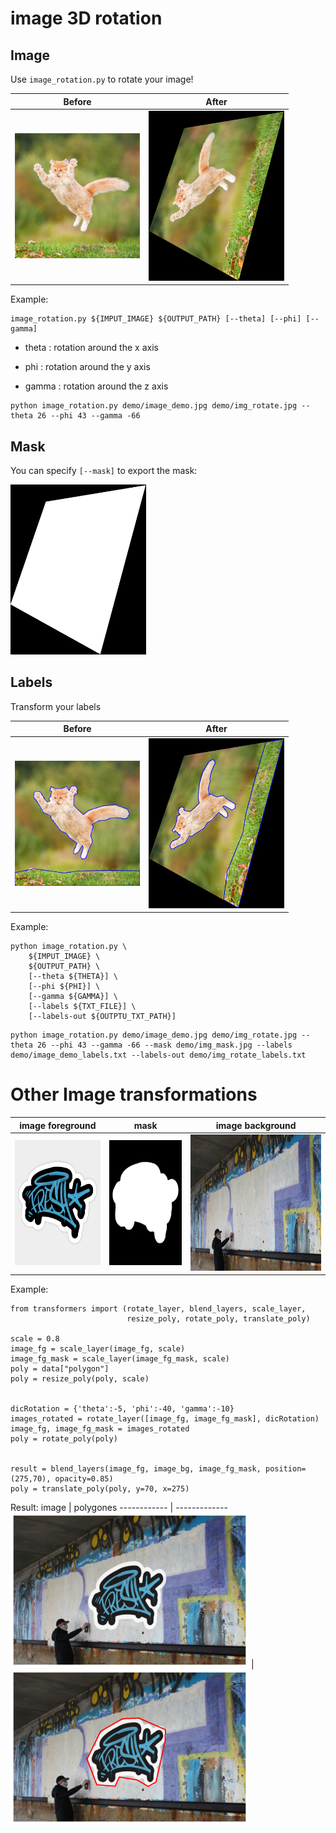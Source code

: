 # image 3D rotation

## Image

Use ```image_rotation.py``` to rotate your image!

Before | After
------------ | -------------
<img src="https://github.com/DanielHry/imageTransform/blob/main/demo/image_demo.jpg?raw=true" width="200" height="200"> | <img src="https://github.com/DanielHry/imageTransform/blob/main/demo/img_rotate.jpg?raw=true" width="217" height="272">


Example:

```
image_rotation.py ${IMPUT_IMAGE} ${OUTPUT_PATH} [--theta] [--phi] [--gamma]
```

- theta : rotation around the x axis

- phi   : rotation around the y axis

- gamma : rotation around the z axis

```
python image_rotation.py demo/image_demo.jpg demo/img_rotate.jpg --theta 26 --phi 43 --gamma -66
```

## Mask

You can specify ```[--mask]``` to export the mask:

<img src="https://github.com/DanielHry/imageTransform/blob/main/demo/img_mask.jpg?raw=true" width="217" height="272">

## Labels

Transform your labels

Before | After
------------ | -------------
<img src="https://github.com/DanielHry/imageTransform/blob/main/demo/image_demo_labels.jpg?raw=true" width="200" height="200"> | <img src="https://github.com/DanielHry/imageTransform/blob/main/demo/img_rotate_labels.jpg?raw=true" width="217" height="272">


Example:

```
python image_rotation.py \
    ${IMPUT_IMAGE} \
    ${OUTPUT_PATH} \
    [--theta ${THETA}] \
    [--phi ${PHI}] \
    [--gamma ${GAMMA}] \
    [--labels ${TXT_FILE}] \
    [--labels-out ${OUTPTU_TXT_PATH}]
```

```
python image_rotation.py demo/image_demo.jpg demo/img_rotate.jpg --theta 26 --phi 43 --gamma -66 --mask demo/img_mask.jpg --labels demo/image_demo_labels.txt --labels-out demo/img_rotate_labels.txt
```

# Other Image transformations

image foreground | mask | image background
------------ | ------------- | -------------
<img src="https://github.com/DanielHry/imageTransform/blob/main/demo/graff.png?raw=true" width="200" height="200"> | <img src="https://github.com/DanielHry/imageTransform/blob/main/demo/graff_mask.jpg?raw=true" width="200" height="200"> | <img src="https://github.com/DanielHry/imageTransform/blob/main/demo/graffeur.jpg?raw=true" width="341" height="218">


Example:
```
from transformers import (rotate_layer, blend_layers, scale_layer, 
                          resize_poly, rotate_poly, translate_poly)
                          
scale = 0.8
image_fg = scale_layer(image_fg, scale)
image_fg_mask = scale_layer(image_fg_mask, scale)
poly = data["polygon"]
poly = resize_poly(poly, scale)


dicRotation = {'theta':-5, 'phi':-40, 'gamma':-10}
images_rotated = rotate_layer([image_fg, image_fg_mask], dicRotation)
image_fg, image_fg_mask = images_rotated
poly = rotate_poly(poly)


result = blend_layers(image_fg, image_bg, image_fg_mask, position=(275,70), opacity=0.85)
poly = translate_poly(poly, y=70, x=275)
```

Result:
image | polygones
------------ | -------------
<img src="https://github.com/DanielHry/imageTransform/blob/main/demo/image_blend01.png?raw=true" width="381" height="248"> | <img src="https://github.com/DanielHry/imageTransform/blob/main/demo/image_blend.png?raw=true" width="381" height="248">
